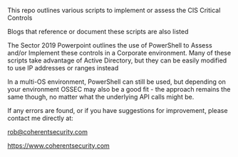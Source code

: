 This repo outlines various scripts to implement or assess the CIS Critical Controls

Blogs that reference or document these scripts are also listed

The Sector 2019 Powerpoint outlines the use of PowerShell to Assess and/or Implement these controls in a Corporate environment.
Many of these scripts take advantage of Active Directory, but they can be easily modified to use IP addresses or ranges instead

In a multi-OS environment, PowerShell can still be used, but depending on your environment OSSEC may also be a good fit - the approach remains the same though, no matter what the underlying API calls might be.

If any errors are found, or if you have suggestions for improvement, please contact me directly at:

rob@coherentsecurity.com

https://www.coherentsecurity.com
